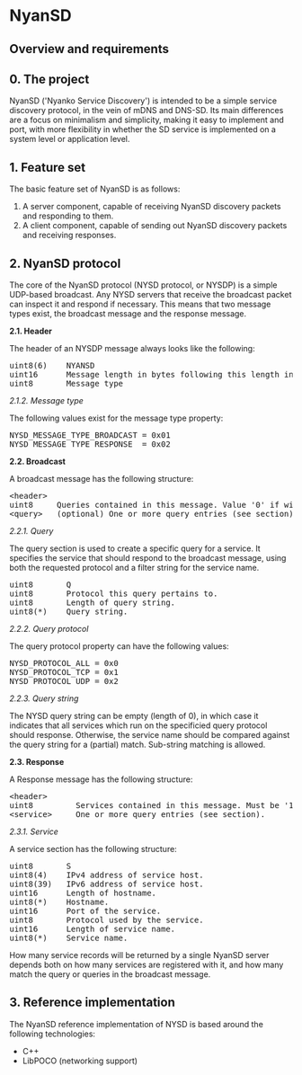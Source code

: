 # NyanSD #

**Overview and requirements**
---

## 0. The project ##

NyanSD ('Nyanko Service Discovery') is intended to be a simple service discovery protocol, in the vein of mDNS and DNS-SD. Its main differences are a focus on minimalism and simplicity, making it easy to implement and port, with more flexibility in whether the SD service is implemented on a system level or application level.

## 1. Feature set ##

The basic feature set of NyanSD is as follows:

1. A server component, capable of receiving NyanSD discovery packets and responding to them.
2. A client component, capable of sending out NyanSD discovery packets and receiving responses.


## 2. NyanSD protocol ##

The  core of the NyanSD protocol (NYSD protocol, or NYSDP) is a simple UDP-based broadcast. Any NYSD servers that receive the broadcast packet can inspect it and respond if necessary. This means that two message types exist, the broadcast message and the response message.

**2.1. Header**

The header of an NYSDP message always looks like the following:

<pre>
uint8(6)	NYANSD
uint16		Message length in bytes following this length indicator.
uint8		Message type
</pre>


*2.1.2. Message type*

The following values exist for the message type property:

<pre>
NYSD_MESSAGE_TYPE_BROADCAST	= 0x01
NYSD_MESSAGE_TYPE_RESPONSE 	= 0x02
</pre>

**2.2. Broadcast**

A broadcast message has the following structure:

<pre>
&lt;header&gt;
uint8	  Queries contained in this message. Value '0' if wildcard query.
&lt;query&gt;	(optional) One or more query entries (see section). 
</pre>

*2.2.1. Query*

The query section is used to create a specific query for a service. It specifies the service that should respond to the broadcast message, using both the requested protocol and a filter string for the service name.

<pre>
uint8		Q
uint8		Protocol this query pertains to.
uint8		Length of query string.
uint8(*)	Query string.
</pre>

*2.2.2. Query protocol*

The query protocol property can have the following values:

<pre>
NYSD_PROTOCOL_ALL = 0x0
NYSD_PROTOCOL_TCP = 0x1
NYSD_PROTOCOL_UDP = 0x2
</pre>

*2.2.3. Query string*

The NYSD query string can be empty (length of 0), in which case it indicates that all services which run on the specificied query protocol should response. Otherwise, the service name should be compared against the query string for a (partial) match. Sub-string matching is allowed.

**2.3. Response**

A Response message has the following structure:

<pre>
&lt;header&gt;
uint8		  Services contained in this message. Must be '1' or more.
&lt;service&gt;		One or more query entries (see section). 
</pre>

*2.3.1. Service*

A service section has the following structure:

<pre>
uint8		S
uint8(4)	IPv4 address of service host.
uint8(39)	IPv6 address of service host.
uint16		Length of hostname.
uint8(*)	Hostname.
uint16		Port of the service.
uint8		Protocol used by the service.
uint16		Length of service name.
uint8(*)	Service name.
</pre>

How many service records will be returned by a single NyanSD server depends both on how many services are registered with it, and how many match the query or queries in the broadcast message.

## 3. Reference implementation ##

The NyanSD reference implementation of NYSD is based around the following technologies:

* C++
* LibPOCO (networking support)


